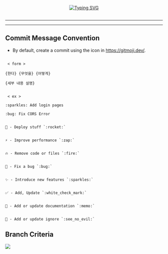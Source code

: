 <div align="center">

[//]: # (<a id="readme-top"></a>)

[//]: # (<!-- Header banner -->)

[//]: # (<img src="https://capsule-render.vercel.app/api?type=waving&color=0:196E4B,10:2f8f67,30:5eb592,75:93d9bd,100:2f8f67&height=100&section=header&text=&fontSize=0" width="100%"/>)

[//]: # (<br><br>)




<!-- Title Typing Effect -->
<a href="https://git.io/typing-svg"><img src="https://readme-typing-svg.demolab.com?font=Wittgenstein&size=40&duration=3000&pause=2300&color=49CBF7&center=true&random=false&height=80&lines=%EA%B4%91%EA%B8%B0+%EC%9E%90%EC%A4%91%ED%95%B4~~" alt="Typing SVG" /></a>
<br>
<br>

----

[//]: # (<p align="center">)

[//]: # ()
[//]: # (  <a>)

[//]: # (    <img src="https://img.shields.io/badge/HTML5-E34F26.svg?style=flat&logo=html5&logoColor=white" alt="HTML">)

[//]: # (  </a>)

[//]: # (  <a>)

[//]: # (    <img src="https://img.shields.io/badge/CSS3-1572B6.svg?style=flat&logo=css3&logoColor=white" alt="CSS">)

[//]: # (  </a>)

[//]: # (  <a>)

[//]: # (    <img src="https://img.shields.io/badge/JavaScript-F7DF1E.svg?style=flat&logo=javascript&logoColor=white" alt="js">)

[//]: # (  </a>)

[//]: # (  <a>)

[//]: # (    <img src="https://img.shields.io/badge/AWS-232F3E.svg?style=flat&logo=amazonwebservices&logoColor=white" alt="aws">)

[//]: # (  </a>)

[//]: # (  <a>)

[//]: # (    <img src="https://img.shields.io/badge/springboot-6DB33F.svg?style=flate&logo=springboot&logoColor=white" alt="springboot">)

[//]: # (  </a>)

[//]: # (</p>)

[//]: # ()
[//]: # (<br>)

[//]: # (<img src="https://github.com/user-attachments/assets/7f704e6b-e63e-4525-875d-39877b6748b7" width="45%">)

[//]: # (</div>)

[//]: # ()
[//]: # (<div>)




[//]: # (<h3 align="center">Remember done, Record on!</h3>)

[//]: # (  <p align="center">)

[//]: # (    기억이 아닌 기록에 의한 경험을 담아보세요.!)

[//]: # (        <br />)

[//]: # (            <a href="https://github.com/Club-PARD/Record_ON_BE/blob/main/README.md"><strong>Explore the docs »</strong></a>)

[//]: # (        <br />)

[//]: # (    <br />)

[//]: # (  </p>)
</div>

---

[//]: # (<!-- 목차 -->)

[//]: # (<details>)

[//]: # (  <summary>목차</summary>)

[//]: # (  <ol>)

[//]: # (    <li>)

[//]: # (      <a href="#service-introduction">Service Introduction</a>)

[//]: # (      <ul>)

[//]: # (        <li><a href="#goals-&-non-goals">Goals & Non-Goals</a></li>)

[//]: # (      </ul>)

[//]: # (    </li>)

[//]: # (    <li>)

[//]: # (      <a href="#functions">Functions</a>)

[//]: # (      <ul>)

[//]: # (        <li><a href="#record">Record</a></li>)

[//]: # (        <li><a href="#view">View</a></li>)

[//]: # (        <li><a href="#filtering">Filtering</a></li>)

[//]: # (      </ul>)

[//]: # (    </li>)

[//]: # (    <li><a href="#deployment-link">Deployment Link</a></li>)

[//]: # (    <li><a href="#user-guide">User Guide</a></li>)

[//]: # (    <li><a href="#erd">ERD</a></li>)

[//]: # (    <li><a href="#commit-message-convention">Commit Message Convention</a></li>)

[//]: # (    <li><a href="#branch-criteria">Branch Criteria</a></li>)

[//]: # (    <li><a href="#stack">Stack</a></li>)

[//]: # (    <li><a href="#documentation">Documentation</a></li>)

[//]: # (    <li><a href="#team-member">Team member</a></li>)

[//]: # (    <li><a href="#acknowledgments">Acknowledgments</a></li>)

[//]: # (  </ol>)

[//]: # (</details>)

[//]: # (<!-- ABOUT THE PROJECT -->)

[//]: # ()
[//]: # (## Service Introduction)

[//]: # ()
[//]: # (### 경험을 상세하게 기록하기 어려운 이들을 위한 ”경험 기록 서비스, RECORD ON”)

[//]: # ()
[//]: # (> - 🧐 많은 대학생들은 **자신의 경험을 기록하는 방법을 몰라** 기억에 의존하거나 간단하게만 기록합니다.)

[//]: # (> - 😔 이로 인해, 취업 준비 단계에서 자기소개서 작성할 때 **필요한 내용을 충분히 담지 못하는 어려움**을 겪습니다.)

[//]: # ()
[//]: # (### 💡 이러한 문제를 해결하기 위해,)

[//]: # (> 1&#41; 경험을 상세하게 기록할 수 있도록 도와주고)

[//]: # (> 2&#41; 자기소개서 작성에 필요한 내용을 효과적으로 추출할 수 있는 서비스를 제공합니다.)

[//]: # ()
[//]: # (<p align="right">&#40;<a href="#readme-top">back to top</a>&#41;</p>)

[//]: # ()
[//]: # ()
[//]: # ()
[//]: # (### Goals & Non-Goals)

[//]: # ()
[//]: # (## Goals)

[//]: # (- 경험의 상세한 부분들까지 체계적으로 기록할 수 있도록 도와주는 것.)

[//]: # (- 상세한 기록을 통해 자기소개서를 막힘없이 작성할 수 있도록 도와주는 것.)

[//]: # ()
[//]: # (## Non-goals)

[//]: # (- 단순히 자기소개서를 잘 작성하게 써주는 것.)

[//]: # (- 전문 자기소개서 피드백을 해주는 것.)

[//]: # ()
[//]: # (<p align="right">&#40;<a href="#readme-top">back to top</a>&#41;</p>)

[//]: # ()
[//]: # ()
[//]: # ()
[//]: # (<!-- GETTING STARTED -->)

[//]: # (## Functions)

[//]: # ()
[//]: # (### Record)

[//]: # (<aside>)

[//]: # ()
[//]: # (###  🌿 1. 태그 및 질문 가이드라인을 통한 경험 기록 기능)

[//]: # ()
[//]: # (> - **경험 태그와 질문을 제공하는 기능**)

[//]: # (    >    - 도전, 성공, 실패 등 다양한 경험 태그와 해당 태그에 맞는 구체적인 질문을 통해 경험을 자세히 기록할 수 있어요.)

[//]: # (>- **답변 기록 및 작성 제한 기능**)

[//]: # (   >    - 질문에 답변을 기록하면 또 다른 태그와 질문을 선택할 수 있어요. 첫 태그와 질문에 답하지 않고 ‘자유란’만 작성하면 기록 완료 버튼이 비활성화돼요.)

[//]: # (>- **경험 기록 저장 및 관리 기능**)

[//]: # (   >    - 작성한 경험 기록은 저장되고, 경험기록 페이지에서 모든 기록을 한눈에 모아볼 수 있어요. 이를 통해 자소서 작성에 필요한 자료를 쉽게 찾을 수 있어요.)

[//]: # (</aside>)

[//]: # ()
[//]: # (### View)

[//]: # (<aside>)

[//]: # ()
[//]: # (###  🌿 2. 기록들을 카드 형식으로 모아볼 수 있는 기능)

[//]: # ()
[//]: # (> - **프로젝트 생성 기능**)

[//]: # (    >    - 프로젝트 이름, 한 줄 소개, 진행 기간, 역할, 선택 이유를 작성하면 프로젝트가 생성돼요. &#40;*사진 첨부는 선택&#41;)

[//]: # (> - **프로젝트 카드 모음 기능**)

[//]: # (    >    - 프로젝트 카드에는 프로젝트명, 진행 기간, 핵심 역량 태그가 포함되며, 전체 카드들을 모아볼 수 있는 페이지가 있어요.)

[//]: # (>- **프로젝트 내 경험기록 카드 모음 기능**)

[//]: # (   >    - 경험 기록 카드에는 소제목, 경험한 날짜, 경험 태그가 포함되며, 프로젝트 카드 내에서 경험기록 카드를 생성하고 모아볼 수 있어요.)

[//]: # (>- **경험기록 작성 기능**)

[//]: # (   >    - 소제목, 경험한 날짜, 경험 태그 및 질문에 대한 답변을 작성할 수 있어요.)

[//]: # (</aside>)

[//]: # ()
[//]: # ()
[//]: # (### Filtering)

[//]: # (<aside>)

[//]: # ()
[//]: # (###  🌿 3. 태그 필터링 및 단어 검색 기능)

[//]: # ()
[//]: # (> - 핵심 역량 태그 및 경험 태그 필터링 기능과 단어 검색 기능을 통해 빠르고 쉽게 필요한 기록을 찾을 수 있어요!)

[//]: # (</aside>)

[//]: # ()
[//]: # (<p align="right">&#40;<a href="#readme-top">back to top</a>&#41;</p>)

[//]: # ()
[//]: # (## Deployment Link)

[//]: # ()
[//]: # (>- Frontend Link)

[//]: # (   >    -  https://recordon.today)

[//]: # ()
[//]: # (>- Backend Link)

[//]: # (   >    -  https://api-recordon.shop)

[//]: # ()
[//]: # (<p align="right">&#40;<a href="#readme-top">back to top</a>&#41;</p>)

[//]: # ()
[//]: # ()
[//]: # (## User Guide)

[//]: # ()
[//]: # (### 1. 랜딩 페이지)

[//]: # (- 가장 기본 페이지로, 서비스에 대한 설명이 적혀 있습니다.)

[//]: # (- 경험 기록 시작 버튼을 클릭 시 구글 로그인 후에)

[//]: # (    - 처음 서비스를 사용할 경우 회원가입 페이지로 넘어갑니다.)

[//]: # (    - 전에 서비스를 사용해 본 경험이 있는 경우 사용자의 프로젝트 카드 모음 페이지로 넘어갑니다.)

[//]: # ()
[//]: # (<p align="center">)

[//]: # (<img src="https://github.com/user-attachments/assets/6f844287-1b59-4852-9fa9-f8a72fd9dd34" width="79%">)

[//]: # (</p>)

[//]: # ()
[//]: # (### 1-2. 회원가입 페이지)

[//]: # (- 처음 서비스를 사용할 경우 로그인 후 넘어가는 페이지로, 사용자의 이름과 희망 직군을 선택할 수 있으며, 사용자 약관 정보가 담겨 있습니다.)

[//]: # ()
[//]: # (<p align="center">)

[//]: # (<img src="https://github.com/user-attachments/assets/5f79c22b-a7cc-4e51-9acf-ddf1fce1deab" width="79%">)

[//]: # (</p>)

[//]: # ()
[//]: # (### 2. 프로젝트 카드 모음 페이지)

[//]: # (- 사용자가 로그인 후에 처음으로 보게 되는 페이지로, 이전에 진행하던 프로젝트를 볼 수도 있고,)

[//]: # (  새로운 프로젝트를 만들 수도 있습니다.)

[//]: # (- 역량 태그를 선택하여 완료된 프로젝트 중에 해당 태그가 걸려 있는 프로젝트들을 검색할 수 있습니다.)

[//]: # (- 기간 설정으로 해당 기간동안 진행된 프로젝트를 검색하여 볼 수 있습니다.)

[//]: # (- 진행 현황을 선택하여 진행중이거나 진행 완료된 프로젝트만 검색하여 볼 수 있습니다.)

[//]: # ()
[//]: # (<p align="center">)

[//]: # (<img src="https://github.com/user-attachments/assets/18e22bca-f95f-4956-af40-6a35cbe9de70" width="79%">)

[//]: # (</p>)

[//]: # (<p align="center">)

[//]: # (<img src="https://github.com/user-attachments/assets/db4f3846-4eb7-4aac-b023-99e5627a65fc" width="79%">)

[//]: # (</p>)

[//]: # ()
[//]: # (### 2-2. 프로젝트 생성 페이지)

[//]: # (- 프로젝트 가드 모음 페이지에서 ``프로젝트 추가`` 버튼을 누를 시 볼 수 있는 페이지로 다양한 정보를 기입하고 새로운 프로젝트를 생성할 수 있습니다.)

[//]: # ()
[//]: # (<p align="center">)

[//]: # (<img src="https://github.com/user-attachments/assets/0d12044e-32e8-473f-9fce-80df62e9fc6d" width="79%">)

[//]: # (</p>)

[//]: # ()
[//]: # (### 3. 경험기록 카드 모음 페이지)

[//]: # (- 프로젝트 가드 모음 페이지에서 프로젝트를 선택 시 볼 수 있는 페이지입니다.)

[//]: # (- 기능&#41;)

[//]: # (    - 사용자가 작성했던 경험 기록들을 열람할 수 있습니다.)

[//]: # (    - ``관련 자료 링크`` 버튼을 클릭 시 사용자가 기록했던 링크들을 모아볼 수 있습니다.)

[//]: # (    - ``경험 기록 추가`` 버튼을 눌러 새로운 경험을 기록할 수 있습니다.)

[//]: # (    - ``프로젝트 완료하기`` 버튼을 눌러 해당 프로젝트를 완료시킬 수 있습니다.)

[//]: # ()
[//]: # (<p align="center">)

[//]: # (<img src="https://github.com/user-attachments/assets/9c3bf177-70a1-4f70-8ef1-daac6369cde1" width="79%">)

[//]: # (</p>)

[//]: # ()
[//]: # (- 경험 태그를 선택하여 작성한 경험 중에 해당 태그가 걸려 있는 경험들을 검색할 수 있습니다.)

[//]: # (- 기간 설정으로 해당 기간동안 진행된 경험들을 검색하여 볼 수 있습니다.)

[//]: # (- 단어를 기입하여 해당 단어가 들어간 경험들을 모아 검색할 수 있습니다.)

[//]: # ()
[//]: # (<p align="center">)

[//]: # (<img src="https://github.com/user-attachments/assets/68160ebe-df14-4224-96c4-059c13eb3056" width="79%">)

[//]: # (</p>)

[//]: # ()
[//]: # (### 3-2. 관련 자료 링크 페이지)

[//]: # (- 경험기록 카드 모음 페이지에서 ``관련 자료 링크`` 버튼을 클릭 시 볼 수 있는 페이지입니다.)

[//]: # (- 경험을 기록하면서 첨부했던 링크들을 전부 모아 볼 수 있습니다.)

[//]: # ()
[//]: # (<p align="center">)

[//]: # (<img src="https://github.com/user-attachments/assets/48e140e3-a531-404f-861f-eda487b23bae" width="79%">)

[//]: # (</p>)

[//]: # ()
[//]: # (### 3-3. 프로젝트 완료하기 페이지)

[//]: # (- 경험기록 카드 모음 페이지에서 ``프로젝트 완료하기`` 버튼을 클릭 시 볼 수 있는 페이지입니다.)

[//]: # (- 사용자가 프로젝트에 걸 태그를 최대 세 개 선택할 수 있으며 선택한 태그는 프로젝트 카드 모음 페이지에서 확인할 수 있습니다.)

[//]: # ()
[//]: # (<p align="center">)

[//]: # (<img src="https://github.com/user-attachments/assets/66b3c409-db0a-45f7-89a0-3a75bb8e9234" width="79%">)

[//]: # (</p>)

[//]: # ()
[//]: # (### 4. 경험기록 카드 생성)

[//]: # (- 경험기록 카드 모음 페이지에서 ``경험 기록 추가`` 버튼을 클릭 시 볼 수 있는 페이지입니다.)

[//]: # (- 여러 정보를 기입할 수 있습니다.)

[//]: # ()
[//]: # (<p align="center">)

[//]: # (<img src="https://github.com/user-attachments/assets/0daa784c-6f4a-46d2-9a02-0e481d97fee2" width="79%">)

[//]: # (</p>)

[//]: # ()
[//]: # (- 경험 태그를 클릭하여 질문을 선택하고 해당 질문에 대한 답변을 기입할 수 있습니다.)

[//]: # ()
[//]: # (<p align="center">)

[//]: # (<img src="https://github.com/user-attachments/assets/2390668d-d6d0-4b3b-9d81-31b25573e7f0" width="79%">)

[//]: # (</p>)

[//]: # (<p align="center">)

[//]: # (<img src="https://github.com/user-attachments/assets/6a3edc80-08ae-40a6-8660-f1999ea75275" width="79%">)

[//]: # (</p>)

[//]: # ()
[//]: # (- 자유롭게 못 다한 이야기를 작성하거나, 해당 경험을 겪은 날에 사용한 다른 툴들의 링크를 첨부할 수도 있습니다.)

[//]: # ()
[//]: # (<p align="center">)

[//]: # (<img src="https://github.com/user-attachments/assets/667c0cbc-c70b-4be2-b451-7c5af7b8bec9" width="79%">)

[//]: # (</p>)

[//]: # ()
[//]: # (<p align="right">&#40;<a href="#readme-top">back to top</a>&#41;</p>)

[//]: # ()
[//]: # ()
[//]: # ()
[//]: # ()
[//]: # (## ERD)

[//]: # ()
[//]: # (<img src="https://github.com/user-attachments/assets/7cb351ec-ee2a-43ad-92bb-e7ed07d996c1">)

[//]: # ()
[//]: # (<p align="right">&#40;<a href="#readme-top">back to top</a>&#41;</p>)


## Commit Message Convention


- By default, create a commit using the icon in https://gitmoji.dev/.


```

 < form >

{한다} {무엇을} {어떻게}

{세부 내용 설명}


 < ex >

:sparkles: Add login pages

:bug: Fix CORS Error

```

```

🚀 - Deploy stuff `:rocket:`


⚡ - Improve performance `:zap:`


🔥 - Remove code or files `:fire:`


🐛 - Fix a bug `:bug:`


✨ - Introduce new features `:sparkles:`


✅ - Add, Update `:white_check_mark:`


📝 - Add or update documentation `:memo:`


🙈 - Add or update ignore `:see_no_evil:`

```

[//]: # ()
[//]: # (<p align="right">&#40;<a href="#readme-top">back to top</a>&#41;</p>)


## Branch Criteria


<img src="https://github.com/user-attachments/assets/399474e3-1c20-4bc2-85d9-7b4ea040bcf4">

[//]: # ()
[//]: # (<p align="right">&#40;<a href="#readme-top">back to top</a>&#41;</p>)

[//]: # ()
[//]: # (## Stack)

[//]: # (### 🌟 Frontend&#40;Web&#41;)

[//]: # ()
[//]: # (>Language : JavaScript    )

[//]: # (>Library & Framework : React, Styled-Components, Axios, Recoil    )

[//]: # (>Deploy: Firebase)

[//]: # ()
[//]: # ()
[//]: # (### 💻 Backend)

[//]: # ()
[//]: # (>Language : Java    )

[//]: # (>Library & Framework : Spring Boot    )

[//]: # (>Database : MySQLDB    )

[//]: # (>ORM : JPA     )

[//]: # (>Deploy: Mysql&#40;Storage&#41;    )

[//]: # (>Infrastructure : AWS EC2, AWS S3, AWS IAM, AWS Route 53, AWS VPC)

[//]: # ()
[//]: # (<p align="right">&#40;<a href="#readme-top">back to top</a>&#41;</p>)

[//]: # ()
[//]: # ()
[//]: # (## Documentation)

[//]: # ()
[//]: # ()
[//]: # (- [API 명세서]&#40;https://lead-nautilus-a36.notion.site/API-23beef117713416897a07f7c6d7dacc9?pvs=4&#41;)

[//]: # (- [레코드온 팀 소개 페이지]&#40;https://lead-nautilus-a36.notion.site/RECORD-ON-eba4522c028348e1a6adce5d9343a8d4?pvs=4&#41;)

[//]: # (- [레코드온 서비스 소개 페이지]&#40;https://lead-nautilus-a36.notion.site/RECORD-ON-9688b300cd074a1ca37401ff2272b875&#41;)

[//]: # ()
[//]: # ()
[//]: # (<p align="right">&#40;<a href="#readme-top">back to top</a>&#41;</p>)

[//]: # ()
[//]: # (<!-- CONTACT -->)

[//]: # (## Team Member)

[//]: # ()
[//]: # (|                                                🐣 조예은                                                 |                          🐭 박예람                           |                          🦉 김기영                           |                          🐱 전소명                           |)

[//]: # (|:-----------------------------------------------------------------------------------------------------:|:---------------------------------------------------------:|:---------------------------------------------------------:|:---------------------------------------------------------:|)

[//]: # (|                                                  PM                                                   |                            기획                             |                            백엔드                            |                            백엔드                            |)

[//]: # (|  <img src="https://github.com/user-attachments/assets/b7e06b6e-94b1-4d1a-aab4-4f2378626b09" style="width: 150px; height: 150px; object-fit: cover;">  |  <img src="https://github.com/user-attachments/assets/a724d87f-9526-480d-89b5-bb0c91187574" style="width: 150px; height: 150px; object-fit: cover;">   | <img src="https://github.com/user-attachments/assets/d0b3d498-5623-461b-b4b4-46863dd450c8" style="width: 150px; height: 150px; object-fit: cover;"> | <img src="https://github.com/user-attachments/assets/67305492-f1cd-4635-b89a-1c7bfcc3769e" style="width: 150px; height: 150px; object-fit: cover;"> |)

[//]: # (|                                                🐰 이윤서                                                 |                          🐹 김예은                           |                          🐨 박주영                           |                          🐶 이민규                           |)

[//]: # (|                                                  디자인                                                  |                           프론트엔드                           |                           프론트엔드                           |                           프론트엔드                           |)

[//]: # (| <img src="https://github.com/user-attachments/assets/3b813d08-7315-4801-b2a3-86bc25162654" style="width: 150px; height: 150px; object-fit: cover;"> | <img src="https://github.com/user-attachments/assets/16fa6fd2-385e-4753-a426-1d95718ee386" style="width: 150px; height: 150px; object-fit: cover;"> | <img src="https://github.com/user-attachments/assets/f5d95226-417b-461d-a733-569fa16ebf7b" style="width: 150px; height: 150px; object-fit: cover;"> | <img src="https://github.com/user-attachments/assets/1a217ed7-7955-482d-b120-354ca4ba2dfb" style="width: 150px; height: 150px; object-fit: cover;"> |)

[//]: # ()
[//]: # (<p align="right">&#40;<a href="#readme-top">back to top</a>&#41;</p>)

[//]: # ()
[//]: # (<!-- ACKNOWLEDGMENTS -->)

[//]: # (## Acknowledgments)

[//]: # (* [Best-README-Template]&#40;https://github.com/othneildrew/Best-README-Template/tree/master&#41;)

[//]: # (* [GitHub Emoji Cheat Sheet]&#40;https://gitmoji.dev/&#41;)

[//]: # ()
[//]: # (<p align="right">&#40;<a href="#readme-top">back to top</a>&#41;</p>)

[//]: # ()
[//]: # ()
[//]: # (<br>)

[//]: # (<!-- Footer banner -->)

[//]: # (<img src="https://capsule-render.vercel.app/api?type=rect&color=0:5eb592,10:93d9bd,30:5eb592,75:2f8f67,100:136342&height=40&section=footer&text=&fontSize=0" width="100%"/>)
